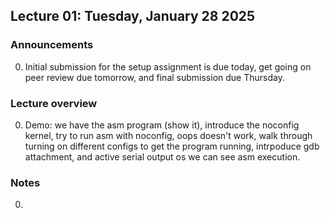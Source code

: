 ## Lecture 01: Tuesday, January 28 2025

### Announcements

0. Initial submission for the setup assignment is due today, get going on peer review due tomorrow, and final submission due Thursday.

### Lecture overview

0. Demo: we have the asm program (show it), introduce the noconfig kernel, try to run asm with noconfig, oops doesn't work, walk through turning on different configs to get the program running, intrpoduce gdb attachment, and active serial output os we can see asm execution.

### Notes

0. 
